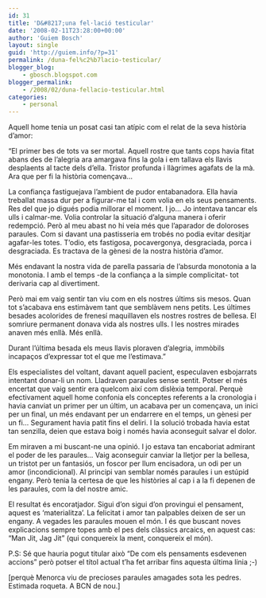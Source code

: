 ```yaml
---
id: 31
title: 'D&#8217;una fel·lació testicular'
date: '2008-02-11T23:28:00+00:00'
author: 'Guiem Bosch'
layout: single
guid: 'http://guiem.info/?p=31'
permalink: /duna-fel%c2%b7lacio-testicular/
blogger_blog:
    - gbosch.blogspot.com
blogger_permalink:
    - /2008/02/duna-fellacio-testicular.html
categories:
    - personal
---
```


Aquell home tenia un posat casi tan atípic com el relat de la seva història d’amor:

“El primer bes de tots va ser mortal. Aquell rostre que tants cops havia fitat abans des de l’alegria ara amargava fins la gola i em tallava els llavis desplaents al tacte dels d’ella. Tristor profunda i llàgrimes agafats de la mà. Ara que per fi la història començava…

La confiança fastiguejava l’ambient de pudor entabanadora. Ella havia treballat massa dur per a figurar-me tal i com volia en els seus pensaments. Res del que jo digués podia millorar el moment. I jo… Jo intentava tancar els ulls i calmar-me. Volia controlar la situació d’alguna manera i oferir redempció. Però al meu abast no hi veia més que l’aparador de doloroses paraules. Com si davant una pastisseria em trobés no podia evitar desitjar agafar-les totes. T’odio, ets fastigosa, pocavergonya, desgraciada, porca i desgraciada. Es tractava de la gènesi de la nostra història d’amor.

Més endavant la nostra vida de parella passaria de l’absurda monotonia a la monotonia. I amb el temps -de la confiança a la simple complicitat- tot derivaria cap al divertiment.

Però mai em vaig sentir tan viu com en els nostres últims sis mesos. Quan tot s’acabava ens estimàvem tant que semblàvem nens petits. Les últimes besades acolorides de frenesí maquillaven els nostres rostres de bellesa. El somriure permanent donava vida als nostres ulls. I les nostres mirades anaven més enllà. Més enllà.

Durant l’última besada els meus llavis ploraven d’alegria, immòbils incapaços d’expressar tot el que me l’estimava.”

Els especialistes del voltant, davant aquell pacient, especulaven esbojarrats intentant donar-li un nom. Lladraven paraules sense sentit. Potser el més encertat que vaig sentir era quelcom així com dislèxia temporal. Perquè efectivament aquell home confonia els conceptes referents a la cronologia i havia canviat un primer per un últim, un acabava per un començava, un inici per un final, un més endavant per un endarrere en el temps, un gènesi per un fi… Segurament havia patit fins el deliri. I la solució trobada havia estat tan senzilla, deien que estava boig i només havia aconseguit salvar el dolor.

Em miraven a mi buscant-ne una opinió. I jo estava tan encaboriat admirant el poder de les paraules… Vaig aconseguir canviar la lletjor per la bellesa, un tristot per un fantasiós, un foscor per llum encisadora, un odi per un amor (incondicional). Al principi van semblar només paraules i un estúpid engany. Però tenia la certesa de que les històries al cap i a la fi depenen de les paraules, com la del nostre amic.

El resultat és encoratjador. Sigui d’on sigui d’on provingui el pensament, aquest es ‘materialitza’. La felicitat i amor tan palpables deixen de ser un engany. A vegades les paraules mouen el món. I és que buscant noves explicacions sempre topes amb el pes dels clàssics arcaics, en aquest cas: “Man Jit, Jag Jit” (qui conquereix la ment, conquereix el món).

P.S: Sé que hauria pogut titular això “De com els pensaments esdevenen accions” però potser el títol actual t’ha fet arribar fins aquesta última línia ;-)

\[perquè Menorca viu de precioses paraules amagades sota les pedres. Estimada roqueta. A BCN de nou.\]